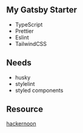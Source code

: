 ## My Gatsby Starter
* TypeScript
* Prettier
* Eslint
* TailwindCSS

## Needs
* husky
* stylelint
* styled components

## Resource
[hackernoon](https://hackernoon.com/u/evanstern)